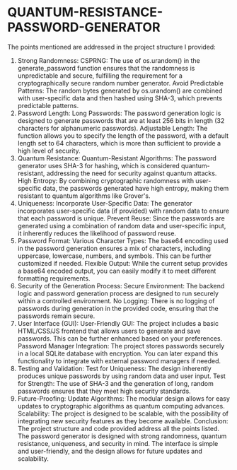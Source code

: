 # QUANTUM-RESISTANCE-PASSWORD-GENERATOR
The points mentioned are addressed in the project structure I provided:

1. Strong Randomness:
CSPRNG: The use of os.urandom() in the generate_password function ensures that the randomness is unpredictable and secure, fulfilling the requirement for a cryptographically secure random number generator.
Avoid Predictable Patterns: The random bytes generated by os.urandom() are combined with user-specific data and then hashed using SHA-3, which prevents predictable patterns.
2. Password Length:
Long Passwords: The password generation logic is designed to generate passwords that are at least 256 bits in length (32 characters for alphanumeric passwords).
Adjustable Length: The function allows you to specify the length of the password, with a default length set to 64 characters, which is more than sufficient to provide a high level of security.
3. Quantum Resistance:
Quantum-Resistant Algorithms: The password generator uses SHA-3 for hashing, which is considered quantum-resistant, addressing the need for security against quantum attacks.
High Entropy: By combining cryptographic randomness with user-specific data, the passwords generated have high entropy, making them resistant to quantum algorithms like Grover's.
4. Uniqueness:
Incorporate User-Specific Data: The generator incorporates user-specific data (if provided) with random data to ensure that each password is unique.
Prevent Reuse: Since the passwords are generated using a combination of random data and user-specific input, it inherently reduces the likelihood of password reuse.
5. Password Format:
Various Character Types: The base64 encoding used in the password generation ensures a mix of characters, including uppercase, lowercase, numbers, and symbols. This can be further customized if needed.
Flexible Output: While the current setup provides a base64 encoded output, you can easily modify it to meet different formatting requirements.
6. Security of the Generation Process:
Secure Environment: The backend logic and password generation process are designed to run securely within a controlled environment.
No Logging: There is no logging of passwords during generation in the provided code, ensuring that the passwords remain secure.
7. User Interface (GUI):
User-Friendly GUI: The project includes a basic HTML/CSS/JS frontend that allows users to generate and save passwords. This can be further enhanced based on your preferences.
Password Manager Integration: The project stores passwords securely in a local SQLite database with encryption. You can later expand this functionality to integrate with external password managers if needed.
8. Testing and Validation:
Test for Uniqueness: The design inherently produces unique passwords by using random data and user input.
Test for Strength: The use of SHA-3 and the generation of long, random passwords ensures that they meet high security standards.
9. Future-Proofing:
Update Algorithms: The modular design allows for easy updates to cryptographic algorithms as quantum computing advances.
Scalability: The project is designed to be scalable, with the possibility of integrating new security features as they become available.
Conclusion:
The project structure and code provided address all the points listed. The password generator is designed with strong randomness, quantum resistance, uniqueness, and security in mind. The interface is simple and user-friendly, and the design allows for future updates and scalability.
